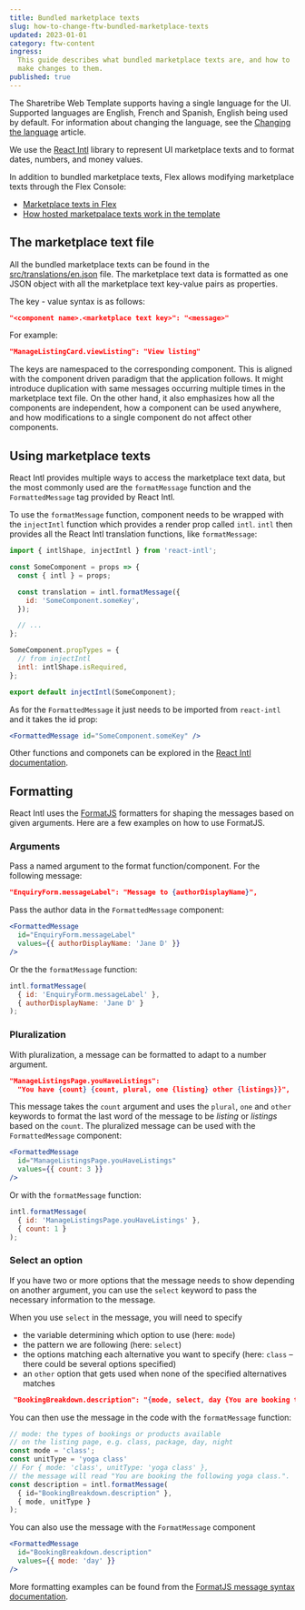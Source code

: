 ```yaml
---
title: Bundled marketplace texts
slug: how-to-change-ftw-bundled-marketplace-texts
updated: 2023-01-01
category: ftw-content
ingress:
  This guide describes what bundled marketplace texts are, and how to
  make changes to them.
published: true
---
```


The Sharetribe Web Template supports having a single language for the
UI. Supported languages are English, French and Spanish, English being
used by default. For information about changing the language, see the
[Changing the language](/ftw/how-to-change-ftw-language/) article.

We use the [React Intl](https://github.com/yahoo/react-intl) library to
represent UI marketplace texts and to format dates, numbers, and money
values.

In addition to bundled marketplace texts, Flex allows modifying
marketplace texts through the Flex Console:

- [Marketplace texts in Flex](/concepts/marketplace-texts/)
- [How hosted marketpalace texts work in the template](/ftw/hosted-marketplace-texts/)

## The marketplace text file

All the bundled marketplace texts can be found in the
[src/translations/en.json](https://github.com/sharetribe/web-template/blob/master/src/translations/en.json)
file. The marketplace text data is formatted as one JSON object with all
the marketplace text key-value pairs as properties.

The key - value syntax is as follows:

```json
"<component name>.<marketplace text key>": "<message>"
```

For example:

```json
"ManageListingCard.viewListing": "View listing"
```

The keys are namespaced to the corresponding component. This is aligned
with the component driven paradigm that the application follows. It
might introduce duplication with same messages occurring multiple times
in the marketplace text file. On the other hand, it also emphasizes how
all the components are independent, how a component can be used
anywhere, and how modifications to a single component do not affect
other components.

## Using marketplace texts

React Intl provides multiple ways to access the marketplace text data,
but the most commonly used are the `formatMessage` function and the
`FormattedMessage` tag provided by React Intl.

To use the `formatMessage` function, component needs to be wrapped with
the `injectIntl` function which provides a render prop called `intl`.
`intl` then provides all the React Intl translation functions, like
`formatMessage`:

```js
import { intlShape, injectIntl } from 'react-intl';

const SomeComponent = props => {
  const { intl } = props;

  const translation = intl.formatMessage({
    id: 'SomeComponent.someKey',
  });

  // ...
};

SomeComponent.propTypes = {
  // from injectIntl
  intl: intlShape.isRequired,
};

export default injectIntl(SomeComponent);
```

As for the `FormattedMessage` it just needs to be imported from
`react-intl` and it takes the id prop:

```jsx
<FormattedMessage id="SomeComponent.someKey" />
```

Other functions and componets can be explored in the
[React Intl documentation](https://github.com/yahoo/react-intl/wiki).

## Formatting

React Intl uses the [FormatJS](https://formatjs.io/) formatters for
shaping the messages based on given arguments. Here are a few examples
on how to use FormatJS.

### Arguments

Pass a named argument to the format function/component. For the
following message:

```json
"EnquiryForm.messageLabel": "Message to {authorDisplayName}",
```

Pass the author data in the `FormattedMessage` component:

```jsx
<FormattedMessage
  id="EnquiryForm.messageLabel"
  values={{ authorDisplayName: 'Jane D' }}
/>
```

Or the the `formatMessage` function:

```js
intl.formatMessage(
  { id: 'EnquiryForm.messageLabel' },
  { authorDisplayName: 'Jane D' }
);
```

### Pluralization

With pluralization, a message can be formatted to adapt to a number
argument.

```json
"ManageListingsPage.youHaveListings":
  "You have {count} {count, plural, one {listing} other {listings}}",
```

This message takes the `count` argument and uses the `plural`, `one` and
`other` keywords to format the last word of the message to be _listing_
or _listings_ based on the `count`. The pluralized message can be used
with the `FormattedMessage` component:

```jsx
<FormattedMessage
  id="ManageListingsPage.youHaveListings"
  values={{ count: 3 }}
/>
```

Or with the `formatMessage` function:

```js
intl.formatMessage(
  { id: 'ManageListingsPage.youHaveListings' },
  { count: 1 }
);
```

### Select an option

If you have two or more options that the message needs to show depending
on another argument, you can use the `select` keyword to pass the
necessary information to the message.

When you use `select` in the message, you will need to specify

- the variable determining which option to use (here: `mode`)
- the pattern we are following (here: `select`)
- the options matching each alternative you want to specify (here:
  `class` – there could be several options specified)
- an `other` option that gets used when none of the specified
  alternatives matches

```json
 "BookingBreakdown.description": "{mode, select, day {You are booking the following days:} night {You are booking the following nights:} other {You are booking the following {unitType}:}}"
```

You can then use the message in the code with the `formatMessage`
function:

```js
// mode: the types of bookings or products available
// on the listing page, e.g. class, package, day, night
const mode = 'class';
const unitType = 'yoga class'
// For { mode: 'class', unitType: 'yoga class' },
// the message will read "You are booking the following yoga class.".
const description = intl.formatMessage(
  { id="BookingBreakdown.description" },
  { mode, unitType }
);
```

You can also use the message with the `FormatMessage` component

```jsx
<FormattedMessage
  id="BookingBreakdown.description"
  values={{ mode: 'day' }}
/>
```

More formatting examples can be found from the
[FormatJS message syntax documentation](https://formatjs.io/docs/core-concepts/icu-syntax/).
